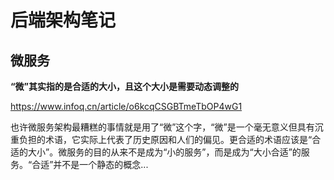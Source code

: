# 后端架构笔记


## 微服务

**“微”其实指的是合适的大小，且这个大小是需要动态调整的**

https://www.infoq.cn/article/o6kcqCSGBTmeTbOP4wG1

也许微服务架构最糟糕的事情就是用了“微”这个字，“微”是一个毫无意义但具有沉重负担的术语，它实际上代表了历史原因和人们的偏见。更合适的术语应该是“合适的大小”。微服务的目的从来不是成为“小的服务”，而是成为“大小合适”的服务。“合适”并不是一个静态的概念...


